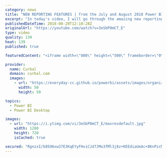 ```yaml
---
category: news
title: "NEW REPORTING FEATURES | from the July and August 2018 Power BI updates"
excerpt: "In today's video, I will go through the amazing new reporting features released by the Power BI team, in the July and August 2018 Power BI update.  If you have been in vacation as I have, then this summary will get you up-to-date in no time :)  Here is an overview: Wallpapper Export to PDF New headers"
publishedDateTime: 2018-08-20T12:10:28Z
originalUrl: "https://youtube.com/watch?v=3eSbP0mCT_E"
type: video
quality: 139
heat: 139
published: true

featuredContent: "<iframe width=\"800\" height=\"500\" frameborder=\"0\" src=\"https://www.youtube.com/embed/3eSbP0mCT_E\" allow=\"accelerometer; autoplay; encrypted-media; gyroscope; picture-in-picture\" allowfullscreen></iframe>"

provider:
  name: Curbal
  domain: curbal.com
  images:
    - url: "https://everyday-cc.github.io/powerbi/assets/images/organizations/curbal.com-50x50.jpg"
      width: 50
      height: 50

topics:
  - Power BI
  - Power BI Desktop

images:
  - url: "https://i.ytimg.com/vi/3eSbP0mCT_E/maxresdefault.jpg"
    width: 1280
    height: 720
    isCached: true

secured: "RgnzxI/b85O6xw37E3KqEYyFHviCJd7JMo3fMl3j8z+KEEdiaUeAc+8KnPzcMwdOwSg/vIdt6XzNijCNuYlNkXSszgM+WCaaVUVw5osW2hzsBhpFnjQxm9h0+S5+f8ANp4wfYr9pwLh64n0rBf+RwioE8TsCB6TygtZYTXDNxs34A0EQcL8qxHyhnc2b8yDuQsH9ma04tD9KsfvUEiTPsiGVjLyUQq4ME0Nj7483L9byMGiJ6RHMzvWRJUqwUUJvOeGGy/gKVzWn9qbnOvlCo0A3XnIFNUQn11YjwBWyybdox8Q1aBq7CqTIJeXsI9N3g8IBqjPr+nqR/r1CwgR8Q+WAacMupqT0AbYfHl79RlBdrRikEx90Rq+q8LEiku450YLuX9x85au1xQJaSPaQ33kyL+9zZgqXXMWKdtpi4a1Y0twKemorqf3SatxHFXyy;5a2O36ttlQG0j88N+oy+VQ=="
---
```


